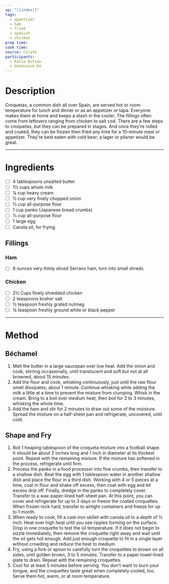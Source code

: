 ```yaml
---
up: "[[index]]"
tags:
  - appetizer
  - ham
  - fried
  - spanish
  - chicken
prep time: 
cook time: 
source: Cúrate
participants:
  - Katie Button
  - Genevieve Ko
---
```

# Description
Croquetas, a common dish all over Spain, are served hot or room temperature for lunch and dinner or as an appetizer or tapa. Everyone makes them at home and keeps a stash in the cooler. The fillings often come from leftovers ranging from chicken to salt cod. There are a few steps to croquetas, but they can be prepared in stages. And once they're rolled and coated, they can be frozen then fried any time for a 10-minute meal or appetizer. They're best eaten with cold beer; a lager or pilsner would be great.

---

# Ingredients
- [ ] 4 tablespoons unsalted butter
- [ ] 1½ cups whole milk
- [ ] ¼ cup heavy cream
- [ ] ½ cup very finely chopped onion
- [ ] ⅓ cup all-purpose flour
- [ ] 1 cup panko (Japanese bread crumbs)
- [ ] ⅓ cup all-purpose flour
- [ ] 1 large egg
- [ ] Canola oil, for frying

## Fillings
### Ham
- [ ] 8 ounces very thinly sliced Serrano ham, torn into small shreds
### Chicken
- [ ] 2½ Cups finely shredded chicken
- [ ] 2 teaspoons kosher salt
- [ ] ½ teaspoon freshly grated nutmeg
- [ ] ⅛ teaspoon freshly ground white or black pepper
---

# Method
## Béchamel
1. Melt the butter in a large saucepan over low heat. Add the onion and cook, stirring occasionally, until translucent and soft but not at all browned, about 15 minutes.
2. Add the flour and cook, whisking continuously, just until the raw flour smell dissipates, about 1 minute. Continue whisking while adding the milk a little at a time to prevent the mixture from clumping. Whisk in the cream. Bring to a boil over medium heat, then boil for 2 to 3 minutes, whisking the whole time.
3. Add the ham and stir for 2 minutes to draw out some of the moisture. Spread the mixture on a half-sheet pan and refrigerate, uncovered, until cold.
## Shape and Fry
1. Roll 1 heaping tablespoon of the croqueta mixture into a football shape. It should be about 2 inches long and 1 inch in diameter at its thickest point. Repeat with the remaining mixture. If the mixture has softened in the process, refrigerate until firm.
2. Process the panko in a food processor into fine crumbs, then transfer to a shallow dish. Beat the egg with 1 tablespoon water in another shallow dish and place the flour in a third dish. Working with 4 or 5 pieces at a time, coat in flour and shake off excess, then coat with egg and let excess drip off. Finally, dredge in the panko to completely cover. Transfer to a wax-paper-lined half-sheet pan. At this point, you can cover and refrigerate for up to 3 days or freeze the coated croquettes. When frozen rock hard, transfer to airtight containers and freeze for up to 1 month.
3. When ready to cook, fill a cast-iron skillet with canola oil to a depth of ½ inch. Heat over high heat until you see ripples forming on the surface. Drop in one croquette to test the oil temperature. If it does not begin to sizzle immediately, then remove the croquette right away and wait until the oil gets hot enough. Add just enough croquette to fit in a single layer without crowding and reduce the heat to medium.
4. Fry, using a fork or spoon to carefully turn the croquettes to brown on all sides, until golden brown, 3 to 5 minutes. Transfer to a paper towel-lined plate to drain. Repeat with the remaining croquettes.
5. Cool for at least 5 minutes before serving. You don't want to burn your tongue, and the croquettes taste great when completely cooled, too. Serve them hot, warm, or at room temperature.